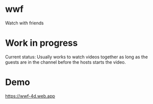 # wwf

Watch with friends

# Work in progress

Current status: Usually works to watch videos together as long as the guests are in the channel before the hosts starts the video.

# Demo

https://wwf-4d.web.app
